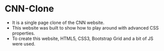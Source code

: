 # CNN-Clone  

- It is a single page clone of the CNN website.  
- This website was built to show how to play around with advanced CSS properties.  
- To create this website, HTML5, CSS3, Bootstrap Grid and a bit of JS were used.  




